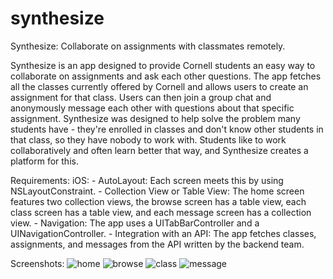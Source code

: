 # synthesize
Synthesize: Collaborate on assignments with classmates remotely.

Synthesize is an app designed to provide Cornell students an easy way to collaborate on assignments and ask each other questions. The app fetches all the classes currently offered by Cornell and allows users to create an assignment for that class. Users can then join a group chat and anonymously message each other with questions about that specific assignment. Synthesize was designed to help solve the problem many students have - they're enrolled in classes and don't know other students in that class, so they have nobody to work with. Students like to work collaboratively and often learn better that way, and Synthesize creates a platform for this.

Requirements:
iOS: 
	- AutoLayout: Each screen meets this by using NSLayoutConstraint.
	- Collection View or Table View: The home screen features two collection views, the browse screen has a table view, each class screen has a table view, and each message screen has a collection view.
	- Navigation: The app uses a UITabBarController and a UINavigationController.
	- Integration with an API: The app fetches classes, assignments, and messages from the API written by the backend team.

Screenshots:
![home](https://github.com/eli-zhang/synthesize/blob/master/readmeimages/home.jpg)
![browse](https://github.com/eli-zhang/synthesize/blob/master/readmeimages/browse.jpg)
![class](https://github.com/eli-zhang/synthesize/blob/master/readmeimages/class.jpg)
![message](https://github.com/eli-zhang/synthesize/blob/master/readmeimages/message.jpg)

